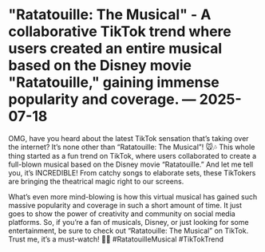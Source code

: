 # "Ratatouille: The Musical" - A collaborative TikTok trend where users created an entire musical based on the Disney movie "Ratatouille," gaining immense popularity and coverage. — 2025-07-18

OMG, have you heard about the latest TikTok sensation that’s taking over the internet? It’s none other than “Ratatouille: The Musical”! 🐭🎶 This whole thing started as a fun trend on TikTok, where users collaborated to create a full-blown musical based on the Disney movie “Ratatouille.” And let me tell you, it’s INCREDIBLE! From catchy songs to elaborate sets, these TikTokers are bringing the theatrical magic right to our screens.

What’s even more mind-blowing is how this virtual musical has gained such massive popularity and coverage in such a short amount of time. It just goes to show the power of creativity and community on social media platforms. So, if you’re a fan of musicals, Disney, or just looking for some entertainment, be sure to check out “Ratatouille: The Musical” on TikTok. Trust me, it’s a must-watch! 🌟✨ #RatatouilleMusical #TikTokTrend